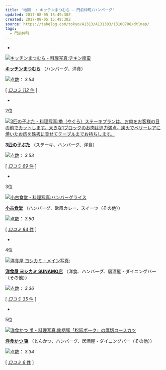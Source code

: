 ```yaml
---
title: '地図  : キッチンまつむら - 門前仲町/ハンバーグ'
updated: 2017-08-05 15:49:30Z
created: 2017-08-05 15:49:30Z
source: https://tabelog.com/tokyo/A1313/A131303/13100708/dtlmap/
tags:
  - 門前仲町
---
```


-

 [![キッチンまつむら - 料理写真:チキン南蛮](../_resources/100x100_square_68622446.jpg)](https://tabelog.com/tokyo/A1313/A131303/13100708/)

 **[キッチンまつむら](https://tabelog.com/tokyo/A1313/A131303/13100708/)**  （ハンバーグ、洋食）

 ![点数：](../_resources/star_s35.gif)  *3.54*

 [  [*口コミ*  *112*  件](https://tabelog.com/tokyo/A1313/A131303/13100708/dtlrvwlst/)  ]

-
2位

 [![3匹の子ぶた - 料理写真:櫓（やぐら）ステーキプランは、お肉をお客様の目の前でカットします。大きな1ブロックのお肉は迫力満点。炭火でベリーレアに焼いたお肉を鉄板に乗せてテーブルまでお持ちします。](../_resources/100x100_square_22983171.jpg)](https://tabelog.com/tokyo/A1313/A131303/13007989/)

 **[3匹の子ぶた](https://tabelog.com/tokyo/A1313/A131303/13007989/)**  （ステーキ、ハンバーグ、洋食）

 ![点数：](../_resources/star_s35.gif)  *3.53*

 [  [*口コミ*  *69*  件](https://tabelog.com/tokyo/A1313/A131303/13007989/dtlrvwlst/)  ]

-
3位

 [![小古食堂 - 料理写真:ハンバーグライス](../_resources/100x100_square_51741656.jpg)](https://tabelog.com/tokyo/A1313/A131303/13111762/)

 **[小古食堂](https://tabelog.com/tokyo/A1313/A131303/13111762/)**  （ハンバーグ、欧風カレー、スイーツ（その他））

 ![点数：](../_resources/star_s35.gif)  *3.50*

 [  [*口コミ*  *84*  件](https://tabelog.com/tokyo/A1313/A131303/13111762/dtlrvwlst/)  ]

-
4位

 [![洋食屋 ヨシカミ - メイン写真:](../_resources/100x100_square_42548918.jpg)](https://tabelog.com/tokyo/A1313/A131303/13056555/)

 **[洋食屋 ヨシカミ SUNAMO店](https://tabelog.com/tokyo/A1313/A131303/13056555/)**  （洋食、ハンバーグ、居酒屋・ダイニングバー（その他））

 ![点数：](../_resources/star_s30.gif)  *3.36*

 [  [*口コミ*  *35*  件](https://tabelog.com/tokyo/A1313/A131303/13056555/dtlrvwlst/)  ]

-
5位

 [![洋食かつ 兎 - 料理写真:銘柄豚「松阪ポーク」の厚切ロースカツ](../_resources/100x100_square_38232026.jpg)](https://tabelog.com/tokyo/A1313/A131303/13162176/)

 **[洋食かつ 兎](https://tabelog.com/tokyo/A1313/A131303/13162176/)**  （とんかつ、ハンバーグ、居酒屋・ダイニングバー（その他））

 ![点数：](../_resources/star_s30.gif)  *3.34*

 [  [*口コミ*  *6*  件](https://tabelog.com/tokyo/A1313/A131303/13162176/dtlrvwlst/)  ]